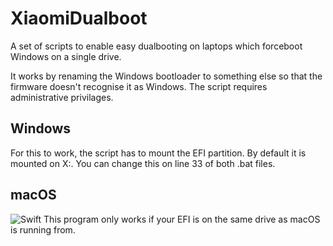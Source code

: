 # XiaomiDualboot
A set of scripts to enable easy dualbooting on laptops which forceboot Windows on a single drive.

It works by renaming the Windows bootloader to something else so that the firmware doesn't recognise it as Windows.
The script requires administrative privilages.

## Windows
For this to work, the script has to mount the EFI partition.
By default it is mounted on X:.
You can change this on line 33 of both .bat files.

## macOS
![Swift](https://github.com/IOIIIO/Xiaomi-Boot/workflows/Swift/badge.svg)
This program only works if your EFI is on the same drive as macOS is running from.
